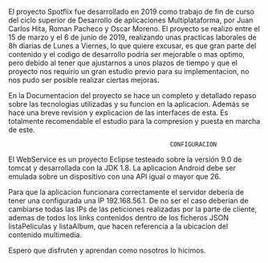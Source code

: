 

El proyecto Spotflix fue desarrollado en 2019 como trabajo de fin de curso del ciclo superior de Desarrollo
de aplicaciones Multiplataforma, por Juan Carlos Hita, Roman Pacheco y Oscar Moreno. El proyecto se realizo 
entre el 15 de marzo y el 6 de junio de 2019, realizando unas practicas laborales de 8h diarias de Lunes a Viernes,
lo que quiere excusar, es que gran parte del contenido y el codigo de desarrollo podria ser mejorable o mas optimo,
pero debido al tener que ajustarnos a unos plazos de tiempo y que el proyecto nos requirio un gran estudio previo
para su implementacion, no nos pudo ser posible realizar ciertas mejoras.

En la Documentacion del proyecto se hace un completo y detallado repaso sobre las tecnologias utilizadas y
su funcion en la aplicacion. Además se hace una breve revision y explicacion de las interfaces de esta. Es totalmente
recomendable el estudio para la compresion y puesta en marcha de este.


                                                 CONFIGURACION


El WebService es un proyecto Eclipse testeado sobre la versión 9.0 de tomcat y desarrollada con la JDK 1.8.
La aplicacion Android debe ser emulada sobre un dispositivo con una API igual o mayor que 26.

Para que la aplicacion funcionara correctamente el servidor debería de tener una configurada una IP 192.168.56.1.
De no ser el caso deberían de cambiarse todas las IPs de las peticiones realizadas por la parte de cliente, 
ademas de todos los links contenidos dentro de los ficheros JSON listaPeliculas y listaAlbum, que hacen referencia
a la ubicacion del contenido multimedia.

Espero que disfruten y aprendan como nosotros lo hicimos.
